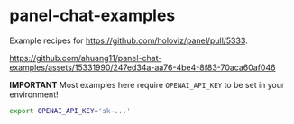 # panel-chat-examples

Example recipes for https://github.com/holoviz/panel/pull/5333.

https://github.com/ahuang11/panel-chat-examples/assets/15331990/247ed34a-aa76-4be4-8f83-70aca60af046

**IMPORTANT**
Most examples here require `OPENAI_API_KEY` to be set in your environment!

```bash
export OPENAI_API_KEY='sk-...'
```